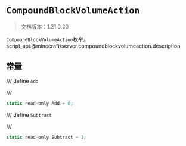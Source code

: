 # `CompoundBlockVolumeAction`

> 文档版本：1.21.0.20

`CompoundBlockVolumeAction`枚举。script_api.@minecraft/server.compoundblockvolumeaction.description

## 常量

/// define
`Add`


///

```js
static read-only Add = 0;
```


/// define
`Subtract`


///

```js
static read-only Subtract = 1;
```


